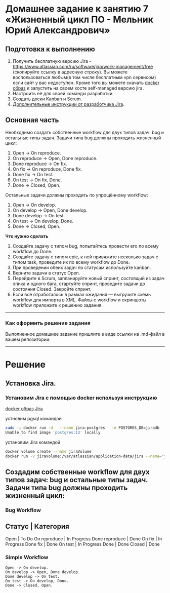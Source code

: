 # Домашнее задание к занятию 7 «Жизненный цикл ПО - Мельник Юрий Александрович»

## Подготовка к выполнению

1. Получить бесплатную версию Jira - https://www.atlassian.com/ru/software/jira/work-management/free (скопируйте ссылку в адресную строку). Вы можете воспользоваться любым(в том числе бесплатным vpn сервисом) если сайт у вас недоступен. Кроме того вы можете скачать [docker образ](https://hub.docker.com/r/atlassian/jira-software/#) и запустить на своем хосте self-managed версию jira.
2. Настроить её для своей команды разработки.
3. Создать доски Kanban и Scrum.
4. [Дополнительные инструкции от разработчика Jira](https://support.atlassian.com/jira-cloud-administration/docs/import-and-export-issue-workflows/).

## Основная часть

Необходимо создать собственные workflow для двух типов задач: bug и остальные типы задач. Задачи типа bug должны проходить жизненный цикл:

1. Open -> On reproduce.
2. On reproduce -> Open, Done reproduce.
3. Done reproduce -> On fix.
4. On fix -> On reproduce, Done fix.
5. Done fix -> On test.
6. On test -> On fix, Done.
7. Done -> Closed, Open.

Остальные задачи должны проходить по упрощённому workflow:

1. Open -> On develop.
2. On develop -> Open, Done develop.
3. Done develop -> On test.
4. On test -> On develop, Done.
5. Done -> Closed, Open.

**Что нужно сделать**

1. Создайте задачу с типом bug, попытайтесь провести его по всему workflow до Done. 
1. Создайте задачу с типом epic, к ней привяжите несколько задач с типом task, проведите их по всему workflow до Done. 
1. При проведении обеих задач по статусам используйте kanban. 
1. Верните задачи в статус Open.
1. Перейдите в Scrum, запланируйте новый спринт, состоящий из задач эпика и одного бага, стартуйте спринт, проведите задачи до состояния Closed. Закройте спринт.
2. Если всё отработалось в рамках ожидания — выгрузите схемы workflow для импорта в XML. Файлы с workflow и скриншоты workflow приложите к решению задания.

---

### Как оформить решение задания

Выполненное домашнее задание пришлите в виде ссылки на .md-файл в вашем репозитории.

---

# Решение

## Установка Jira.
### Установим Jira с помощью docker используя инструкцию 
[docker образ Jira ](https://hub.docker.com/r/atlassian/jira-software/#)

устновим pgsql командой 
```sh
sudo -i docker run -d   --name jira-postgres   -e POSTGRES_DB=jiradb   -e POSTGRES_USER=jirauser   -e POSTGRES_PASSWORD=секретный_пароль   -p 5432:5432   postgres:13
Unable to find image 'postgres:13' locally
```

установим Jira командой 
```sh
docker volume create --name jiraVolume
docker run -v jiraVolume:/var/atlassian/application-data/jira --name="jira" -d -p 8080:8080 atlassian/jira-software
```

## Создадим собственные workflow для двух типов задач: bug и остальные типы задач. Задачи типа bug должны проходить жизненный цикл:

### Bug Workflow

Статус     	| Категория
-----------------
Open	       | To Do
On reproduce   | In Progress
Done reproduce | Done
On fix	       | In Progress
Done fix       | Done
On test	       | In Progress
Done	       | Done
Closed	       | Done



### Simple Workflow

    Open -> On develop.
    On develop -> Open, Done develop.
    Done develop -> On test.
    On test -> On develop, Done.
    Done -> Closed, Open.


